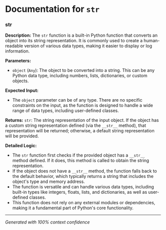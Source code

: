 # Documentation for `str`

### str

**Description:**
The `str` function is a built-in Python function that converts an object into its string representation. It is commonly used to create a human-readable version of various data types, making it easier to display or log information.

**Parameters:**
- `object` (`Any`): The object to be converted into a string. This can be any Python data type, including numbers, lists, dictionaries, or custom objects.

**Expected Input:**
- The `object` parameter can be of any type. There are no specific constraints on the input, as the function is designed to handle a wide range of data types, including user-defined classes.

**Returns:**
`str`: The string representation of the input object. If the object has a custom string representation defined (via the `__str__` method), that representation will be returned; otherwise, a default string representation will be provided.

**Detailed Logic:**
- The `str` function first checks if the provided object has a `__str__` method defined. If it does, this method is called to obtain the string representation.
- If the object does not have a `__str__` method, the function falls back to the default behavior, which typically returns a string that includes the object's type and memory address.
- The function is versatile and can handle various data types, including built-in types like integers, floats, lists, and dictionaries, as well as user-defined classes.
- This function does not rely on any external modules or dependencies, making it a fundamental part of Python's core functionality.

---
*Generated with 100% context confidence*
